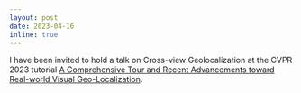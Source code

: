 ```yaml
---
layout: post
date: 2023-04-16
inline: true
---
```


I have been invited to hold a talk on Cross-view Geolocalization at the CVPR 2023 tutorial [A Comprehensive Tour and Recent Advancements toward Real-world Visual Geo-Localization](https://www.sri.com/computer-vision/cvpr-2023-a-comprehensive-tour-and-recent-advancements-toward-real-world-visual-geo-localization/).
